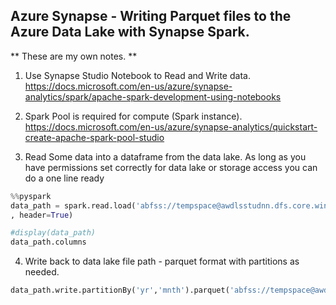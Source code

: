 ## Azure Synapse - Writing Parquet files to the Azure Data Lake with Synapse Spark.
** These are my own notes. **

1. Use Synapse Studio Notebook to Read and Write data. https://docs.microsoft.com/en-us/azure/synapse-analytics/spark/apache-spark-development-using-notebooks
2. Spark Pool is required for compute (Spark instance). https://docs.microsoft.com/en-us/azure/synapse-analytics/quickstart-create-apache-spark-pool-studio

3. Read Some data into a dataframe from the data lake. As long as you have permissions set correctly for data lake or storage access you can do a one line ready

```python
%%pyspark
data_path = spark.read.load('abfss://tempspace@awdlsstudnn.dfs.core.windows.net/Bike-Sharing-Dataset/landing/hour.csv', format='csv'
, header=True)

#display(data_path)
data_path.columns
```

4. Write back to data lake file path - parquet format with partitions as needed.

```python
data_path.write.partitionBy('yr','mnth').parquet('abfss://tempspace@awdlsstudnn.dfs.core.windows.net/Bike-Sharing-Dataset/compressed/bikesharehour.parquet', mode = 'overwrite')
```


